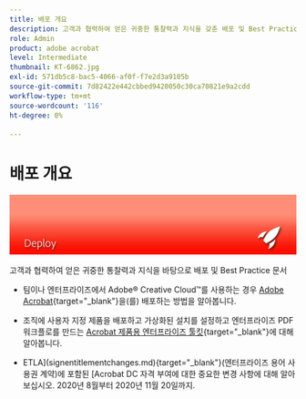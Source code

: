 ```yaml
---
title: 배포 개요
description: 고객과 협력하여 얻은 귀중한 통찰력과 지식을 갖춘 배포 및 Best Practice 문서
role: Admin
product: adobe acrobat
level: Intermediate
thumbnail: KT-6862.jpg
exl-id: 571db5c8-bac5-4066-af0f-f7e2d3a9105b
source-git-commit: 7d82422e442cbbed9420050c30ca70821e9a2cdd
workflow-type: tm+mt
source-wordcount: '116'
ht-degree: 0%

---
```


# 배포 개요

![Acrobat 배포 이미지](../assets/Hero-Deploy.png)

고객과 협력하여 얻은 귀중한 통찰력과 지식을 바탕으로 배포 및 Best Practice 문서

* 팀이나 엔터프라이즈에서 Adobe® Creative Cloud™를 사용하는 경우 [Adobe Acrobat](https://helpx.adobe.com/enterprise/using/deploying-acrobat.html){target=&quot;_blank&quot;}을(를) 배포하는 방법을 알아봅니다.

* 조직에 사용자 지정 제품을 배포하고 가상화된 설치를 설정하고 엔터프라이즈 PDF 워크플로를 만드는 [Acrobat 제품용 엔터프라이즈 툴킷](https://www.adobe.com/devnet-docs/acrobatetk/index.html){target=&quot;_blank&quot;}에 대해 알아봅니다.

* ETLA](signentitlementchanges.md){target=&quot;_blank&quot;}(엔터프라이즈 용어 사용권 계약)에 포함된 [Acrobat DC 자격 부여에 대한 중요한 변경 사항에 대해 알아보십시오. 2020년 8월부터 2020년 11월 20일까지.
